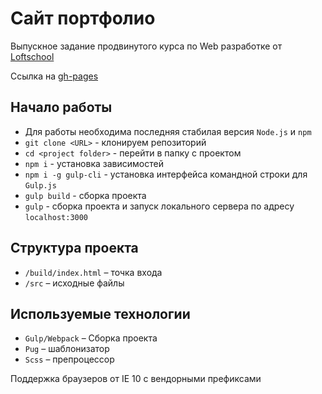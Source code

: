 # Сайт портфолио

Выпускное задание продвинутого курса по Web разработке от [Loftschool](https://loftschool.com/)

Ссылка на [gh-pages](https://isaevalexandr.github.io/portfolio-gh-pages/)

## Начало работы

  * Для работы необходима последняя стабилая версия `Node.js` и `npm`
  * `git clone <URL>` - клонируем репозиторий 
  * `cd <project folder>` - перейти в папку с проектом
  * `npm i` - установка зависимостей
  * `npm i -g gulp-cli` - установка интерфейса командной строки для `Gulp.js`
  * `gulp build` - сборка проекта
  * `gulp` - сборка проекта и запуск локального сервера по адресу `localhost:3000`


## Структура проекта

  * `/build/index.html` – точка входа
  * `/src` – исходные файлы

## Используемые технологии

  * `Gulp/Webpack` – Сборка проекта
  * `Pug` – шаблонизатор
  * `Scss` – препроцессор

Поддержка браузеров от IE 10 с вендорными префиксами